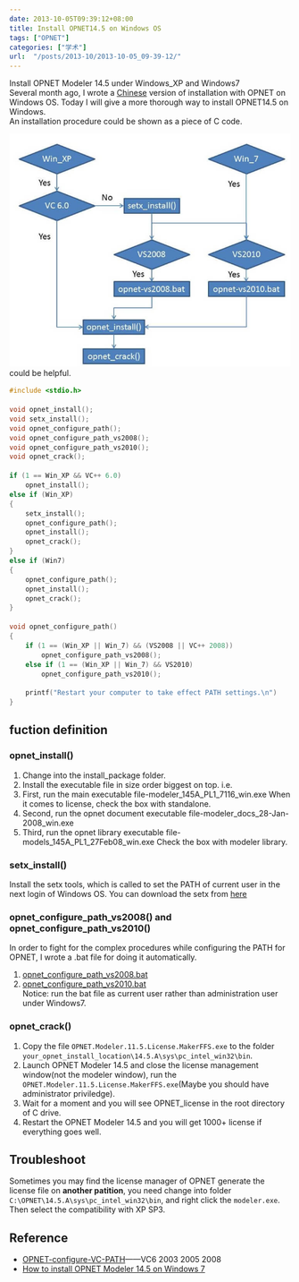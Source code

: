 ```yaml
---
date: 2013-10-05T09:39:12+08:00
title: Install OPNET14.5 on Windows OS
tags: ["OPNET"]
categories: ["学术"]
url:  "/posts/2013-10/2013-10-05_09-39-12/"
---
```


Install OPNET Modeler 14.5 under Windows_XP and Windows7  
Several month ago, I wrote a [Chinese](/posts/2013-10/2013-10-05_09-39-12/) version of installation with OPNET on Windows OS. Today I will give a more thorough way to install OPNET14.5 on Windows.    
An installation procedure could be shown as a piece of C code.  

![A flow chart](/pictures/misc/opnet_install.jpg) could be helpful.  

```c
#include <stdio.h>

void opnet_install();
void setx_install();
void opnet_configure_path();
void opnet_configure_path_vs2008();
void opnet_configure_path_vs2010();
void opnet_crack();

if (1 == Win_XP && VC++ 6.0)  
    opnet_install();  
else if (Win_XP) 
{
    setx_install();
    opnet_configure_path();
    opnet_install();
    opnet_crack();
}
else if (Win7)
{
    opnet_configure_path();
    opnet_install();
    opnet_crack();
}

void opnet_configure_path()
{
    if (1 == (Win_XP || Win_7) && (VS2008 || VC++ 2008)) 
        opnet_configure_path_vs2008();
    else if (1 == (Win_XP || Win_7) && VS2010) 
        opnet_configure_path_vs2010();

    printf("Restart your computer to take effect PATH settings.\n")
}
```

## fuction definition 
### opnet_install()  

1. Change into the install_package folder.  
1. Install the executable file in size order biggest on top. i.e.  
1. First, run the main executable file-modeler_145A_PL1_7116_win.exe When it comes to license, check the box with standalone.  
1. Second, run the opnet document executable file-modeler_docs_28-Jan-2008_win.exe  
1. Third, run the opnet library executable file-models_145A_PL1_27Feb08_win.exe Check the box with modeler library.  

### setx_install()  
Install the setx tools, which is called to set the PATH of current user in the next login of Windows OS. You can download the setx from [here](http://db.tt/nTfoGgtB) 

### opnet_configure_path_vs2008() and opnet_configure_path_vs2010()  
In order to fight for the complex procedures while configuring the PATH for OPNET, I wrote a .bat file for doing it automatically.  
1. [opnet_configure_path_vs2008.bat](https://dl.dropboxusercontent.com/u/54487077/blog/opnet-vs2008.bat)  
2. [opnet_configure_path_vs2010.bat](https://dl.dropboxusercontent.com/u/54487077/blog/opnet-vs2010.bat)  
Notice: run the bat file as current user rather than administration user under Windows7.  

### opnet_crack()  
1. Copy the file `OPNET.Modeler.11.5.License.MakerFFS.exe` to the folder `your_opnet_install_location\14.5.A\sys\pc_intel_win32\bin`.  
1. Launch OPNET Modeler 14.5 and close the license management window(not the modeler window), run the `OPNET.Modeler.11.5.License.MakerFFS.exe`(Maybe you should have administrator priviledge).  
1. Wait for a moment and you will see OPNET_license in the root directory of C drive.  
1. Restart the OPNET Modeler 14.5 and you will get 1000+ license if everything goes well.  

## Troubleshoot  
Sometimes you may find the license manager of OPNET generate the license file on **another patition**, you need change into folder `C:\OPNET\14.5.A\sys\pc_intel_win32\bin`, and right click the `modeler.exe`. Then select the compatibility with XP SP3.  

## Reference  
* [OPNET-configure-VC-PATH](http://db.tt/7YdSKESL)——VC6 2003 2005 2008  
* [How to install OPNET Modeler 14.5 on Windows 7](http://db.tt/R9vulOHp)